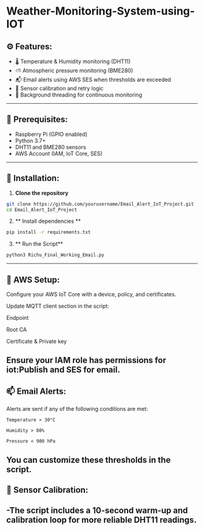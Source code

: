 # Weather-Monitoring-System-using-IOT
## ⚙️ Features:

- 🌡️ Temperature & Humidity monitoring (DHT11)
- ⛅ Atmospheric pressure monitoring (BME280)
- 📬 Email alerts using AWS SES when thresholds are exceeded
- 🧠 Sensor calibration and retry logic
- 🔁 Background threading for continuous monitoring

---

## 📌 Prerequisites:

- Raspberry Pi (GPIO enabled)
- Python 3.7+
- DHT11 and BME280 sensors
- AWS Account (IAM, IoT Core, SES)

---

## 🔧 Installation:

1. **Clone the repository**

```bash
git clone https://github.com/yourusername/Email_Alert_IoT_Project.git
cd Email_Alert_IoT_Project
```
2. ** Install dependencies **
```bash
pip install -r requirements.txt
```
3. ** Run the Script**
```bash
python3 Richu_Final_Working_Email.py
```
---
## 🔐 AWS Setup:

  Configure your AWS IoT Core with a device, policy, and certificates.
  
  Update MQTT client section in the script:
  
  Endpoint
  
  Root CA
  
  Certificate & Private key
  
  Ensure your IAM role has permissions for iot:Publish and SES for email.
---
## 📫 Email Alerts:

Alerts are sent if any of the following conditions are met:

    Temperature > 30°C

    Humidity > 80%

    Pressure < 900 hPa

You can customize these thresholds in the script.
---
## 🧪 Sensor Calibration:

-The script includes a 10-second warm-up and calibration loop for more reliable DHT11 readings.
---



